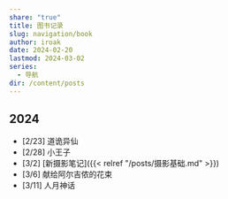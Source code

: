 ```yaml
---
share: "true"
title: 图书记录
slug: navigation/book
author: iroak
date: 2024-02-20
lastmod: 2024-03-02
series:
  - 导航
dir: /content/posts
---
```


## 2024
* [2/23]  道诡异仙
* [2/28]  小王子
* [3/2]  [新摄影笔记]({{< relref "/posts/摄影基础.md" >}})
* [3/6]  献给阿尔吉侬的花束
* [3/11] 人月神话
